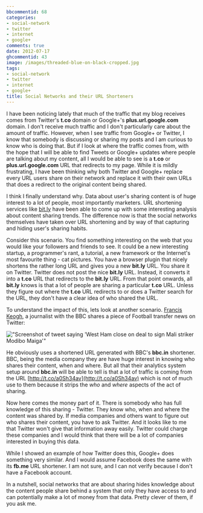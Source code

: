 ```yaml
---
bbcommentid: 68
categories:
- social-network
- twitter
- internet
- google+
comments: true
date: 2012-07-17
ghcommentid: 43
image: /images/threaded-blue-on-black-cropped.jpg
tags:
- social-network
- twitter
- internet
- google+
title: Social Networks and their URL Shorteners
---
```


I have been noticing lately that much of the traffic that my blog
receives comes from Twitter's **t.co** domain or Google+'s
**plus.url.google.com** domain. I don't receive much traffic and I don't
particularly care about the amount of traffic. However, when I
see traffic from Google+ or Twitter, I know that somebody is discussing
or sharing my posts and I am curious to know who is doing that. But if I
look at where the traffic comes from, with the hope that I will be able
to find Tweets or Google+ updates where people are talking about my
content, all I would be able to see is a **t.co** or **plus.url.google.com**
URL that redirects to my page. While it is mildly frustrating, I have
been thinking why both Twitter and Google+ replace every URL users share
on their network and replace it with their own URLs that does a redirect
to the original content being shared.

<!--more-->

I think I finally understand why. Data about user's sharing content is
of huge interest to a lot of people, most importantly marketers. URL
shortening services like [bit.ly](http://bitly.com") have been able to
come up with some interesting analysis about content sharing trends. The
difference now is that the social networks themselves have taken over
URL shortening and by way of that capturing and hiding user's sharing
habits.

Consider this scenario. You find something interesting on the web that
you would like your followers and friends to see. It could be a new interesting
startup, a programmer's rant, a tutorial, a new framework or the
Internet's most favourite thing - cat pictures. You have a browser
plugin that nicely shortens the rather long URL and gives you a new
**bit.ly** URL. You share it on Twitter. Twitter does not post the nice
**bit.ly** URL. Instead, it converts it into a **t.co** URL that redirects
to the **bit.ly** URL. From that point onwards, all **bit.ly** knows is that
a lot of people are sharing a particular **t.co** URL. Unless they figure
out where the **t.co** URL redirects to or does a Twitter search for the
URL, they don't have a clear idea of who shared the URL.

To understand the impact of this, lets look at another
scenario. [Francis Keogh](https://twitter.com/HonestFrank), a journalist
with the BBC shares a piece of Football transfer news on Twitter:

!["Screenshot of tweet saying 'West Ham close on deal to sign Mali striker Modibo Maiga'"](http://i.imgur.com/e2tqA.png "Screenshot of tweet saying 'West Ham close on deal to sign Mali striker Modibo Maiga'")

He obviously uses a shortened URL generated with BBC's **bbc.in**
shortener. BBC, being the media company they are have huge interest in
knowing who shares their content, when and where. But all that their
analytics system setup around **bbc.in** will be able to tell is that a
lot of traffic is coming from the URL [http://t.co/a0Sh34av](http://t.co/a0Sh34av) which is not of much use to
them because it strips the _who_ and _where_ aspects of the act of
sharing.

Now here comes the money part of it. There is somebody who has full
knowledge of this sharing - Twitter. They know who, when and where the
content was shared by. If media companies and others want to figure out
who shares their content, you have to ask Twitter. And it looks like to
me that Twitter won't give that information away easily. Twitter could
charge these companies and I would think that there will be a lot of
companies interested in buying this data.

While I showed an example of how Twitter does this, Google+ does
something very similar. And I would assume Facebook does the same with
its **fb.me** URL shortener. I am not sure, and I can not verify because I
don't have a Facebook account.

In a nutshell, social networks that are about sharing hides knowledge
about the content people share behind a system that only they have
access to and can potentially make a lot of money from that data. Pretty
clever of them, if you ask me.